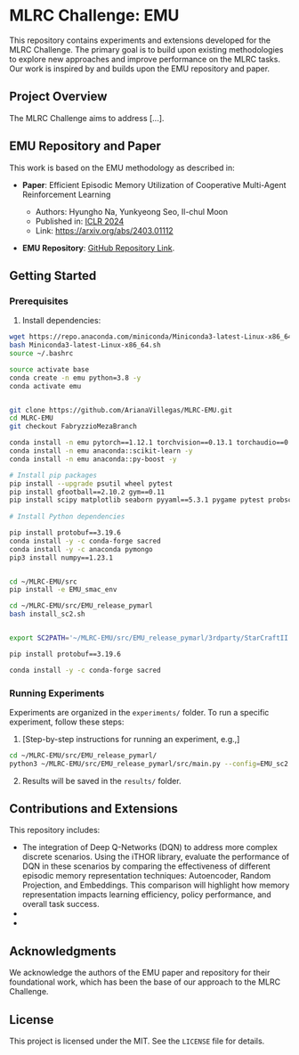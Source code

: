 # MLRC Challenge: EMU

This repository contains experiments and extensions developed for the MLRC Challenge. The primary goal is to build upon existing methodologies to explore new approaches and improve performance on the MLRC tasks. Our work is inspired by and builds upon the EMU repository and paper.

## Project Overview

The MLRC Challenge aims to address [...].

## EMU Repository and Paper

This work is based on the EMU methodology as described in:

- **Paper**: Efficient Episodic Memory Utilization of Cooperative Multi-Agent Reinforcement Learning
  - Authors: Hyungho Na, Yunkyeong Seo, Il-chul Moon
  - Published in: [ICLR 2024](https://iclr.cc/Conferences/2024)
  - Link: https://arxiv.org/abs/2403.01112

- **EMU Repository**: [GitHub Repository Link](https://github.com/HyunghoNa/EMU/tree/main).

## Getting Started

### Prerequisites

1. Install dependencies:
```bash
wget https://repo.anaconda.com/miniconda/Miniconda3-latest-Linux-x86_64.sh
bash Miniconda3-latest-Linux-x86_64.sh
source ~/.bashrc

source activate base
conda create -n emu python=3.8 -y
conda activate emu


git clone https://github.com/ArianaVillegas/MLRC-EMU.git
cd MLRC-EMU
git checkout FabryzzioMezaBranch

conda install -n emu pytorch==1.12.1 torchvision==0.13.1 torchaudio==0.12.1 cudatoolkit=11.3 -c pytorch -y
conda install -n emu anaconda::scikit-learn -y
conda install -n emu anaconda::py-boost -y

# Install pip packages
pip install --upgrade psutil wheel pytest
pip install gfootball==2.10.2 gym==0.11
pip install scipy matplotlib seaborn pyyaml==5.3.1 pygame pytest probscale imageio snakeviz tensorboard-logger
    
# Install Python dependencies

pip install protobuf==3.19.6 
conda install -y -c conda-forge sacred 
conda install -y -c anaconda pymongo 
pip3 install numpy==1.23.1


cd ~/MLRC-EMU/src
pip install -e EMU_smac_env

cd ~/MLRC-EMU/src/EMU_release_pymarl
bash install_sc2.sh


export SC2PATH='~/MLRC-EMU/src/EMU_release_pymarl/3rdparty/StarCraftII'

pip install protobuf==3.19.6

conda install -y -c conda-forge sacred
```

### Running Experiments

Experiments are organized in the `experiments/` folder. To run a specific experiment, follow these steps:

1. [Step-by-step instructions for running an experiment, e.g.,]
```bash
cd ~/MLRC-EMU/src/EMU_release_pymarl/
python3 ~/MLRC-EMU/src/EMU_release_pymarl/src/main.py --config=EMU_sc2 --env-config=sc2 with env_args.map_name=5m_vs_6m save_model=True
```

2. Results will be saved in the `results/` folder.

## Contributions and Extensions

This repository includes:

- The integration of Deep Q-Networks (DQN) to address more complex discrete scenarios. Using the iTHOR library, evaluate the performance of DQN in these scenarios by comparing the effectiveness of different episodic memory representation techniques: Autoencoder, Random Projection, and Embeddings. This comparison will highlight how memory representation impacts learning efficiency, policy performance, and overall task success.
- 
- 

## Acknowledgments

We acknowledge the authors of the EMU paper and repository for their foundational work, which has been the base of our approach to the MLRC Challenge.

## License

This project is licensed under the MIT. See the `LICENSE` file for details.

